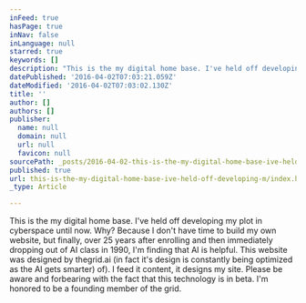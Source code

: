 ```yaml
---
inFeed: true
hasPage: true
inNav: false
inLanguage: null
starred: true
keywords: []
description: "This is the my digital home base. I've held off developing my plot in cyberspace until now. Why? Because finally, over 25 years after enrolling and then immediately dropping out of AI class in 1990, AI is helpful and has designed (in fact is actively optimizing the design of) this website courtesy of thegrid.ai. This technology is ongoing beta and I'm honored to be a founding member of the grid."
datePublished: '2016-04-02T07:03:21.059Z'
dateModified: '2016-04-02T07:03:02.130Z'
title: ''
author: []
authors: []
publisher:
  name: null
  domain: null
  url: null
  favicon: null
sourcePath: _posts/2016-04-02-this-is-the-my-digital-home-base-ive-held-off-developing-m.md
published: true
url: this-is-the-my-digital-home-base-ive-held-off-developing-m/index.html
_type: Article

---
```

This is the my digital home base. I've held off developing my plot in cyberspace until now. Why? Because I don't have time to build my own website, but finally, over 25 years after enrolling and then immediately dropping out of AI class in 1990, I'm finding that AI is helpful. This website was designed by thegrid.ai (in fact it's design is constantly being optimized as the AI gets smarter) of). I feed it content, it designs my site. Please be aware and forbearing with the fact that this technology is in beta. I'm honored to be a founding member of the grid.
